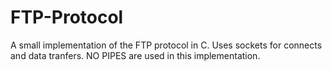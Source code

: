 # FTP-Protocol

A small implementation of the FTP protocol in C. Uses sockets for connects and data tranfers. NO PIPES are used in this implementation.
